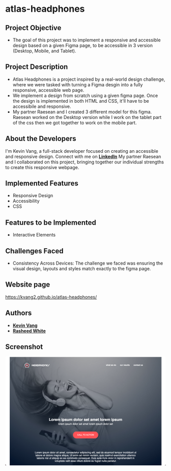 # atlas-headphones
## Project Objective
- The goal of this project was to implement a responsive and accessible design based on a given Figma page, to be accessible in 3 version (Desktop, Mobile, and Tablet).

## Project Description
- Atlas Headphones is a project inspired by a real-world design challenge, where we were tasked with turning a Figma desgin into a fully responsive, accessible web page.
- We implement a design from scratch using a given figma page. Once the design is implemented in both HTML and CSS, it'll have to be accessibile and responsive.
- My partner Raesean and I created 3 different model for this figma. Raesean worked on the Desktop version while I work on the tablet part of the css then we got together to work on the mobile part.

## About the Developers
I'm Kevin Vang, a full-stack developer focused on creating an accessible and responsive design. Connect with me on **[LinkedIn](https://www.linkedin.com/in/kevin-vang1/)**
My partner Raesean and I collaborated on this project, bringing together our individual strengths to create this responsive webpage. 

## Implemented Features
- Responsive Design
- Accessibility
- CSS

## Features to be Implemented
- Interactive Elements

## Challenges Faced
- Consistency Across Devices: The challenge we faced was ensuring the visual design, layouts and styles match exactly to the figma page.

## Website page
https://kvang2.github.io/atlas-headphones/

## Authors
- **[Kevin Vang](https://github.com/kvang2)**
- **[Rasheed White](https://github.com/ReyesxRoyal)**

## Screenshot
![Project Screenshot](./images/webpage.png)
